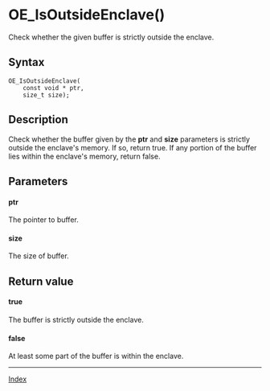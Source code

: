 # OE_IsOutsideEnclave()

Check whether the given buffer is strictly outside the enclave.

## Syntax

    OE_IsOutsideEnclave(
        const void * ptr,
        size_t size);
## Description 

Check whether the buffer given by the **ptr** and **size** parameters is strictly outside the enclave's memory. If so, return true. If any portion of the buffer lies within the enclave's memory, return false.





## Parameters

#### ptr

The pointer to buffer.


#### size

The size of buffer.


## Return value

#### true

The buffer is strictly outside the enclave.


#### false

At least some part of the buffer is within the enclave.


---
[Index](index.md)

